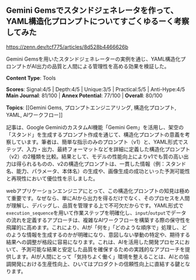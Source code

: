 ## Gemini Gemsでスタンドジェネレータを作って、YAML構造化プロンプトについてすごくゆるーく考察してみた

https://zenn.dev/tcf775/articles/8d528b4466626b

Gemini Gemsを用いたスタンドジェネレーターの実例を通じ、YAML構造化プロンプトがAI出力の品質と人間による管理性を高める効果を検証した。

**Content Type**: Tools

**Scores**: Signal:4/5 | Depth:4/5 | Unique:3/5 | Practical:5/5 | Anti-Hype:4/5
**Main Journal**: 81/100 | **Annex Potential**: 77/100 | **Overall**: 80/100

**Topics**: [[Gemini Gems, プロンプトエンジニアリング, 構造化プロンプト, YAML, AIワークフロー]]

記事は、Google GeminiのカスタムAI機能「Gemini Gem」を活用し、架空の「スタンド」を生成するプロンプト作成を通じて、構造化プロンプトの意義を考察しています。筆者は、簡単な指示のみのプロンプト（v1）と、YAML形式でステップ、入力・出力、最終フォーマットなどを詳細に定義した構造化プロンプト（v2）の2種類を比較。結果として、モデルの性能向上によりv1でも質の高い出力は得られるものの、v2の構造化プロンプトは、一貫した情報（例：スタンド名、能力、パラメータ、本体名）の生成や、画像生成の成功といった予測可能性と再現性において優位性を示しました。

webアプリケーションエンジニアにとって、この構造化プロンプトの知見は極めて重要です。なぜなら、単にAIから出力を得るだけでなく、そのプロセスを人間が理解し、デバッグし、品質を管理する上で不可欠だからです。YAML形式で`execution_sequence`を用いて作業ステップを明確化し、`input`/`output`でデータの流れを定義するアプローチは、複雑なAIワークフローを構築する際の保守性を飛躍的に高めます。これにより、AIが「何を」「どのような順序で」処理し、どのような情報を生成するのかが明確になり、意図しない挙動の特定や、期待する結果への調整が格段に容易になります。これは、AIを活用した開発プロセスにおいて、予測可能な結果と安定した品質を確保するための実践的なアプローチを提供します。AIが人間にとって「気持ちよく働く」環境を整えることは、AIとの協調開発における生産性向上、ひいてはプロダクトの信頼性向上に直結する鍵となります。